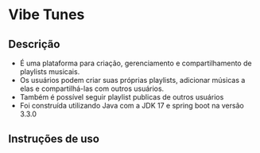# Vibe Tunes 

## Descrição
 - É uma plataforma para criação, gerenciamento e compartilhamento de playlists musicais.
 - Os usuários podem criar suas próprias playlists, adicionar músicas a elas e compartilhá-las com outros usuários.
 - Também é possível seguir playlist publicas de outros usuários
 - Foi construída utilizando Java com a JDK 17 e spring boot na versão 3.3.0

## Instruções de uso
